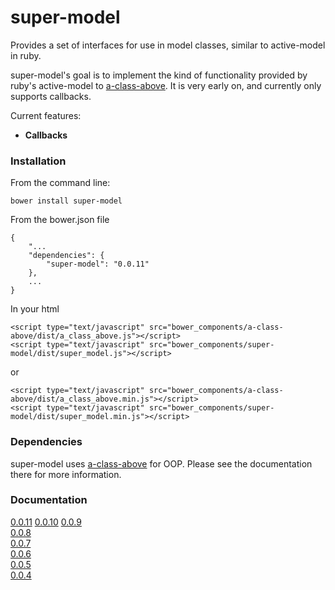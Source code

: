 # super-model

Provides a set of interfaces for use in model classes, similar to active-model in ruby.

super-model's goal is to implement the kind of functionality provided by ruby's active-model to
[a-class-above](https://github.com/pedago/a-class-above).  It is very early on, and currently
only supports callbacks. 

Current features:

 * **Callbacks**

### Installation

From the command line:
    
    bower install super-model

From the bower.json file
    
    {
	    "...
	    "dependencies": {
	        "super-model": "0.0.11"
	    },
		...
	}
	
In your html

	<script type="text/javascript" src="bower_components/a-class-above/dist/a_class_above.js"></script>
    <script type="text/javascript" src="bower_components/super-model/dist/super_model.js"></script>
or

	<script type="text/javascript" src="bower_components/a-class-above/dist/a_class_above.min.js"></script>
    <script type="text/javascript" src="bower_components/super-model/dist/super_model.min.js"></script>

### Dependencies

super-model uses [a-class-above](https://github.com/pedago/a-class-above) for OOP.  Please see the documentation
there for more information.

### Documentation

[0.0.11](http://pedago.github.io/super-model/docs/0.0.11)
[0.0.10](http://pedago.github.io/super-model/docs/0.0.10)
[0.0.9](http://pedago.github.io/super-model/docs/0.0.9)  
[0.0.8](http://pedago.github.io/super-model/docs/0.0.8)  
[0.0.7](http://pedago.github.io/super-model/docs/0.0.7)  
[0.0.6](http://pedago.github.io/super-model/docs/0.0.6)  
[0.0.5](http://pedago.github.io/super-model/docs/0.0.5)  
[0.0.4](http://pedago.github.io/super-model/docs/0.0.4)    
